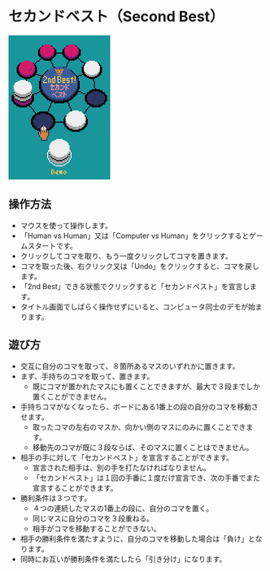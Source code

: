 
# セカンドベスト（Second Best）

![second11](img/second11.gif)

## 操作方法

* マウスを使って操作します。
* 「Human vs Human」又は「Computer vs Human」をクリックするとゲームスタートです。
* クリックしてコマを取り、もう一度クリックしてコマを置きます。
* コマを取った後、右クリック又は「Undo」をクリックすると、コマを戻します。
* 「2nd Best」できる状態でクリックすると「セカンドベスト」を宣言します。
* タイトル画面でしばらく操作せずにいると、コンピュータ同士のデモが始まります。

## 遊び方

* 交互に自分のコマを取って、８箇所あるマスのいずれかに置きます。
* まず、手持ちのコマを取って、置きます。
  * 既にコマが置かれたマスにも置くことできますが、最大で３段までしか置くことができません。
* 手持ちコマがなくなったら、ボードにある1番上の段の自分のコマを移動させます。
  * 取ったコマの左右のマスか、向かい側のマスにのみに置くことできます。
  * 移動先のコマが既に３段ならば、そのマスに置くことはできません。
* 相手の手に対して「セカンドベスト」を宣言することができます。
  * 宣言された相手は、別の手を打たなければなりません。
  * 「セカンドベスト」は１回の手番に１度だけ宣言でき、次の手番でまた宣言することができます。
* 勝利条件は３つです。
  * ４つの連続したマスの1番上の段に、自分のコマを置く。
  * 同じマスに自分のコマを３段重ねる。
  * 相手がコマを移動することができない。
* 相手の勝利条件を満たすように、自分のコマを移動した場合は「負け」となります。
* 同時にお互いが勝利条件を満たしたら「引き分け」になります。


